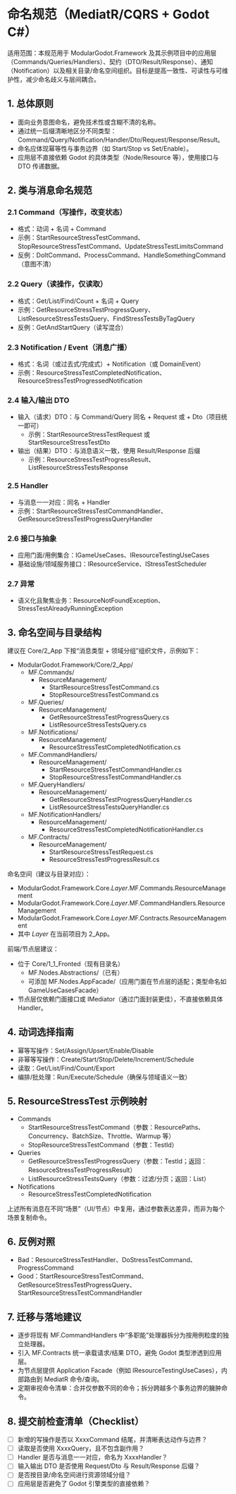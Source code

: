 # 命名规范（MediatR/CQRS + Godot C#）

适用范围：本规范用于 ModularGodot.Framework 及其示例项目中的应用层（Commands/Queries/Handlers）、契约（DTO/Result/Response）、通知（Notification）以及相关目录/命名空间组织。目标是提高一致性、可读性与可维护性，减少命名歧义与层间耦合。

## 1. 总体原则
- 面向业务意图命名，避免技术性或含糊不清的名称。
- 通过统一后缀清晰地区分不同类型：Command/Query/Notification/Handler/Dto/Request/Response/Result。
- 命名应体现幂等性与事务边界（如 Start/Stop vs Set/Enable）。
- 应用层不直接依赖 Godot 的具体类型（Node/Resource 等），使用接口与 DTO 传递数据。

## 2. 类与消息命名规范

### 2.1 Command（写操作，改变状态）
- 格式：动词 + 名词 + Command
- 示例：StartResourceStressTestCommand、StopResourceStressTestCommand、UpdateStressTestLimitsCommand
- 反例：DoItCommand、ProcessCommand、HandleSomethingCommand（意图不清）

### 2.2 Query（读操作，仅读取）
- 格式：Get/List/Find/Count + 名词 + Query
- 示例：GetResourceStressTestProgressQuery、ListResourceStressTestsQuery、FindStressTestsByTagQuery
- 反例：GetAndStartQuery（读写混合）

### 2.3 Notification / Event（消息广播）
- 格式：名词（或过去式/完成式）+ Notification（或 DomainEvent）
- 示例：ResourceStressTestCompletedNotification、ResourceStressTestProgressedNotification

### 2.4 输入/输出 DTO
- 输入（请求）DTO：与 Command/Query 同名 + Request 或 + Dto（项目统一即可）
  - 示例：StartResourceStressTestRequest 或 StartResourceStressTestDto
- 输出（结果）DTO：与消息语义一致，使用 Result/Response 后缀
  - 示例：ResourceStressTestProgressResult、ListResourceStressTestsResponse

### 2.5 Handler
- 与消息一一对应：同名 + Handler
- 示例：StartResourceStressTestCommandHandler、GetResourceStressTestProgressQueryHandler

### 2.6 接口与抽象
- 应用门面/用例集合：IGameUseCases、IResourceTestingUseCases
- 基础设施/领域服务接口：IResourceService、IStressTestScheduler

### 2.7 异常
- 语义化且聚焦业务：ResourceNotFoundException、StressTestAlreadyRunningException

## 3. 命名空间与目录结构

建议在 Core/2_App 下按“消息类型 + 领域分组”组织文件，示例如下：

- ModularGodot.Framework/Core/2_App/
  - MF.Commands/
    - ResourceManagement/
      - StartResourceStressTestCommand.cs
      - StopResourceStressTestCommand.cs
  - MF.Queries/
    - ResourceManagement/
      - GetResourceStressTestProgressQuery.cs
      - ListResourceStressTestsQuery.cs
  - MF.Notifications/
    - ResourceManagement/
      - ResourceStressTestCompletedNotification.cs
  - MF.CommandHandlers/
    - ResourceManagement/
      - StartResourceStressTestCommandHandler.cs
      - StopResourceStressTestCommandHandler.cs
  - MF.QueryHandlers/
    - ResourceManagement/
      - GetResourceStressTestProgressQueryHandler.cs
      - ListResourceStressTestsQueryHandler.cs
  - MF.NotificationHandlers/
    - ResourceManagement/
      - ResourceStressTestCompletedNotificationHandler.cs
  - MF.Contracts/
    - ResourceManagement/
      - StartResourceStressTestRequest.cs
      - ResourceStressTestProgressResult.cs

命名空间（建议与目录对应）：
- ModularGodot.Framework.Core._Layer_.MF.Commands.ResourceManagement
- ModularGodot.Framework.Core._Layer_.MF.CommandHandlers.ResourceManagement
- ModularGodot.Framework.Core._Layer_.MF.Contracts.ResourceManagement
- 其中 _Layer_ 在当前项目为 2_App。

前端/节点层建议：
- 位于 Core/1_1_Fronted（现有目录名）
  - MF.Nodes.Abstractions/（已有）
  - 可添加 MF.Nodes.AppFacade/（应用门面在节点层的适配；类型命名如 GameUseCasesFacade）
- 节点层仅依赖门面接口或 IMediator（通过门面封装更佳），不直接依赖具体 Handler。

## 4. 动词选择指南
- 幂等写操作：Set/Assign/Upsert/Enable/Disable
- 非幂等写操作：Create/Start/Stop/Delete/Increment/Schedule
- 读取：Get/List/Find/Count/Export
- 编排/批处理：Run/Execute/Schedule（确保与领域语义一致）

## 5. ResourceStressTest 示例映射
- Commands
  - StartResourceStressTestCommand（参数：ResourcePaths、Concurrency、BatchSize、Throttle、Warmup 等）
  - StopResourceStressTestCommand（参数：TestId）
- Queries
  - GetResourceStressTestProgressQuery（参数：TestId；返回：ResourceStressTestProgressResult）
  - ListResourceStressTestsQuery（参数：过滤/分页；返回：List<ResourceStressTestSummary>）
- Notifications
  - ResourceStressTestCompletedNotification

上述所有消息在不同“场景”（UI/节点）中复用，通过参数表达差异，而非为每个场景复制命令。

## 6. 反例对照
- Bad：ResourceStressTestHandler、DoStressTestCommand、ProgressCommand
- Good：StartResourceStressTestCommand、GetResourceStressTestProgressQuery、StartResourceStressTestCommandHandler

## 7. 迁移与落地建议
- 逐步将现有 MF.CommandHandlers 中“多职能”处理器拆分为按用例粒度的独立处理器。
- 引入 MF.Contracts 统一承载请求/结果 DTO，避免 Godot 类型渗透到应用层。
- 为节点层提供 Application Facade（例如 IResourceTestingUseCases），内部路由到 MediatR 命令/查询。
- 定期审视命令清单：合并仅参数不同的命令；拆分跨越多个事务边界的臃肿命令。

## 8. 提交前检查清单（Checklist）
- [ ] 新增的写操作是否以 XxxxCommand 结尾，并清晰表达动作与边界？
- [ ] 读取是否使用 XxxxQuery，且不包含副作用？
- [ ] Handler 是否与消息一一对应，命名为 XxxxHandler？
- [ ] 输入输出 DTO 是否使用 Request/Dto 与 Result/Response 后缀？
- [ ] 是否按目录/命名空间进行资源领域分组？
- [ ] 应用层是否避免了 Godot 引擎类型的直接依赖？